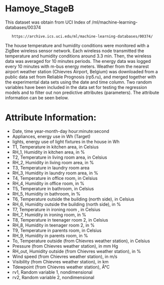 # Hamoye_StageB

This dataset was obtain from UCI Index of /ml/machine-learning-databases/00374 

       https://archive.ics.uci.edu/ml/machine-learning-databases/00374/

The house temperature and humidity conditions were monitored with a ZigBee wireless sensor network. Each wireless node transmitted the temperature and humidity conditions around 3.3 min. Then, the wireless data was averaged for 10 minutes periods. The energy data was logged every 10 minutes with m-bus energy meters. Weather from the nearest airport weather station (Chievres Airport, Belgium) was downloaded from a public data set from Reliable Prognosis (rp5.ru), and merged together with the experimental data sets using the date and time column. Two random variables have been included in the data set for testing the regression models and to filter out non predictive attributes (parameters). The attribute information can be seen below.

# Attribute Information:

+ Date, time year-month-day hour:minute:second
+ Appliances, energy use in Wh (Target)
+ lights, energy use of light fixtures in the house in Wh
+ T1, Temperature in kitchen area, in Celsius
+ RH_1, Humidity in kitchen area, in %
+ T2, Temperature in living room area, in Celsius
+ RH_2, Humidity in living room area, in %
+ T3, Temperature in laundry room area
+ RH_3, Humidity in laundry room area, in %
+ T4, Temperature in office room, in Celsius
+ RH_4, Humidity in office room, in %
+ T5, Temperature in bathroom, in Celsius
+ RH_5, Humidity in bathroom, in %
+ T6, Temperature outside the building (north side), in Celsius
+ RH_6, Humidity outside the building (north side), in %
+ T7, Temperature in ironing room , in Celsius
+ RH_7, Humidity in ironing room, in %
+ T8, Temperature in teenager room 2, in Celsius
+ RH_8, Humidity in teenager room 2, in %
+ T9, Temperature in parents room, in Celsius
+ RH_9, Humidity in parents room, in %
+ To, Temperature outside (from Chievres weather station), in Celsius
+ Pressure (from Chievres weather station), in mm Hg
+ RH_out, Humidity outside (from Chievres weather station), in %
+ Wind speed (from Chievres weather station), in m/s
+ Visibility (from Chievres weather station), in km
+ Tdewpoint (from Chievres weather station), Â°C
+ rv1, Random variable 1, nondimensional
+ rv2, Random variable 2, nondimensional


